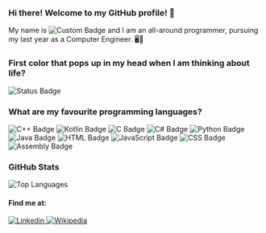 ### Hi there! Welcome to my GitHub profile! 🤯

My name is ![Custom Badge](https://img.shields.io/badge/Silviu-23da94) and I am an all-around programmer, pursuing my last year as a Computer Engineer. 🖥️🐒

### First color that pops up in my head when I am thinking about life?
![Status Badge](https://img.shields.io/badge/%20yeap,%20this%20exact%20color-23da94)

### What are my favourite programming languages?
![C++ Badge](https://img.shields.io/badge/C++-00599C?logo=c%2B%2B&logoColor=white)
![Kotlin Badge](https://img.shields.io/badge/Kotlin-7F52FF?logo=kotlin&logoColor=white)
![C Badge](https://img.shields.io/badge/C-A8B9CC?logo=c&logoColor=white)
![C# Badge](https://img.shields.io/badge/C%23-68217A?logo=csharp&logoColor=white)
![Python Badge](https://img.shields.io/badge/Python-3776AB?logo=python&logoColor=white)
![Java Badge](https://img.shields.io/badge/Java-f89820?logo=java&logoColor=white)
![HTML Badge](https://img.shields.io/badge/HTML-E34F26?logo=html5&logoColor=white)
![JavaScript Badge](https://img.shields.io/badge/JavaScript-F7DF1E?logo=javascript&logoColor=black)
![CSS Badge](https://img.shields.io/badge/CSS-1572B6?logo=css3&logoColor=white)
![Assembly Badge](https://img.shields.io/badge/Assembly-525252?logo=gnu&logoColor=white)

### GitHub Stats

![Top Languages](https://github-readme-stats.vercel.app/api/top-langs/?username=SilviuDairrow&layout=compact&langs_count=8&theme=blue-green)

#### Find me at:
<p>
  <a href="https://www.linkedin.com/in/silviu-secan-239a49203/">
    <img alt="Linkedin" src="https://img.shields.io/badge/LinkedIn-0077B5?logo=linkedin&logoColor=white"/>
  </a>
  
  <a href="https://ro.wikipedia.org/wiki/Utilizator:Dairrow">
    <img alt="Wikipedia" src="https://img.shields.io/badge/Wikipedia-222222?logo=wikipedia&logoColor=white)"/>
  </a>
</p>
